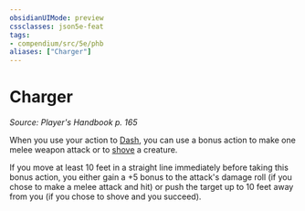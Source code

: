 ```yaml
---
obsidianUIMode: preview
cssclasses: json5e-feat
tags:
- compendium/src/5e/phb
aliases: ["Charger"]
---
```

# Charger
*Source: Player's Handbook p. 165*  

When you use your action to [Dash](../../Rules%20&%20Options/5e%20Rules/actions.md##Dash), you can use a bonus action to make one melee weapon attack or to [shove](../../Rules%20&%20Options/5e%20Rules/actions.md##shove) a creature.

If you move at least 10 feet in a straight line immediately before taking this bonus action, you either gain a +5 bonus to the attack's damage roll (if you chose to make a melee attack and hit) or push the target up to 10 feet away from you (if you chose to shove and you succeed).